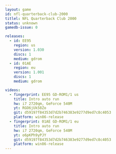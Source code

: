 ```yaml
---
layout: game
id: nfl-quarterback-club-2000
titlel: NFL Quarterback Club 2000
status: unknown
gamedb-issue: 0

releases:
  - id: EE95
    region: us
    version: 1.030
    discs: 1
    medium: gdrom
  - id: 01AE
    region: eu
    version: 1.001
    discs: 1
    medium: gdrom

videos:
  - fingerprint: EE95 GD-ROM1/1 us
    title: Intro auto run
    hw: i7 2720qm, GeForce 540M
    yt: RGO6jUk58Zo
    git: d59197f84353d7d2b746383e9277d9ed7c8c4053
    platform: win86-release
  - fingerprint: 01AE GD-ROM1/1 eu
    title: Intro auto run
    hw: i7 2720qm, GeForce 540M
    yt: o6pKPh9yPJY
    git: d59197f84353d7d2b746383e9277d9ed7c8c4053
    platform: win86-release
---
```

